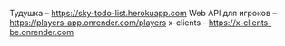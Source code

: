 
Тудушка – https://sky-todo-list.herokuapp.com
Web API для игроков – https://players-app.onrender.com/players
x-clients - https://x-clients-be.onrender.com
